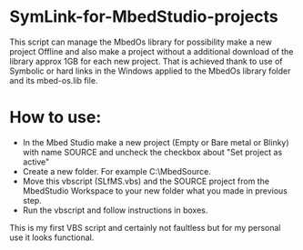 # SymLink-for-MbedStudio-projects
This script can manage the MbedOs library for possibility make a new project Offline and also make a project without a additional download of the library approx 1GB for each new project. That is achieved thank to use of Symbolic or hard links in the Windows applied to the MbedOs library folder and its mbed-os.lib file.

# How to use:
* In the Mbed Studio make a new project (Empty or Bare metal or Blinky) with name SOURCE and uncheck the checkbox about "Set project as active"
* Create a new folder. For example C:\MbedSource.
* Move this vbscript (SLfMS.vbs) and the SOURCE project from the MbedStudio Workspace to your new folder what you made in previous step.
* Run the vbscript and follow instructions in boxes.

This is my first VBS script and certainly not faultless but for my personal use it looks functional.
